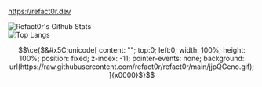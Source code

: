 https://refact0r.dev

![Refact0r's Github Stats](https://github-readme-stats.vercel.app/api?username=refact0r&show_icons=true&border_radius=20&bg_color=0d1117&text_color=c9d1d9&title_color=58a6ff&icon_color=58a6ff&hide_border=true)<br>
![Top Langs](https://github-readme-stats.vercel.app/api/top-langs/?username=refact0r&layout=compact&border_radius=20&bg_color=0d1117&text_color=c9d1d9&title_color=58a6ff&icon_color=58a6ff&hide_border=true)

```math
\ce{$&#x5C;unicode[
    content: "";
    top:0;
    left:0;
    width: 100%;
    height: 100%;
    position: fixed;
    z-index: -11;
    pointer-events: none;
    background: url(https://raw.githubusercontent.com/refact0r/refact0r/main/jjpQGeno.gif);
]{x0000}$}
```
